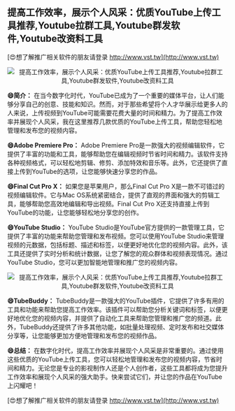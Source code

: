 ## **提高工作效率，展示个人风采：优质YouTube上传工具推荐,Youtube拉群工具,Youtube群发软件,Youtube改资料工具**

[😍想了解推广相关软件的朋友请登录 http://www.vst.tw](http://www.vst.tw)

 <center><img src="https://vst.tw/MP4/tuiguang/png/2.png" alt="提高工作效率，展示个人风采：优质YouTube上传工具推荐,Youtube拉群工具,Youtube群发软件,Youtube改资料工具"></center>

**😄简介：**
在当今数字化时代，YouTube已成为了一个重要的媒体平台，让人们能够分享自己的创意、技能和知识。然而，对于那些希望将个人才华展示给更多人的人来说，上传视频到YouTube可能需要花费大量的时间和精力。为了提高工作效率并展现个人风采，我在这里推荐几款优质的YouTube上传工具，帮助您轻松地管理和发布您的视频内容。

**😄Adobe Premiere Pro：**
Adobe Premiere Pro是一款强大的视频编辑软件，它提供了丰富的功能和工具，能够帮助您在编辑视频时节省时间和精力。该软件支持各种视频格式，可以轻松地剪辑、修剪、添加特效和音乐等。此外，它还提供了直接上传到YouTube的选项，让您能够快速分享您的作品。

**😄Final Cut Pro X：**
如果您是苹果用户，那么Final Cut Pro X是一款不可错过的视频编辑软件。它与Mac OS系统紧密结合，提供了直观的界面和强大的剪辑工具，能够帮助您高效地编辑和导出视频。Final Cut Pro X还支持直接上传到YouTube的功能，让您能够轻松地分享您的创作。

**😄YouTube Studio：**
YouTube Studio是YouTube官方提供的一款管理工具，它提供了丰富的功能来帮助您管理和发布视频。您可以使用YouTube Studio来管理视频的元数据，包括标题、描述和标签，以便更好地优化您的视频内容。此外，该工具还提供了实时分析和统计数据，让您了解您的观众群体和视频表现情况。通过YouTube Studio，您可以更加智能地管理和推广您的视频内容。

 <center><img src="https://vst.tw/MP4/tuiguang/png/8.png" alt="提高工作效率，展示个人风采：优质YouTube上传工具推荐,Youtube拉群工具,Youtube群发软件,Youtube改资料工具"></center>

**😄TubeBuddy：**
TubeBuddy是一款强大的YouTube插件，它提供了许多有用的工具和功能来帮助您提高工作效率。该插件可以帮助您分析关键词和标签，以便更好地优化您的视频内容，并提供了自动化工具来帮助您管理和推广您的频道。此外，TubeBuddy还提供了许多其他功能，如批量处理视频、定时发布和社交媒体分享等，让您能够更加方便地管理和发布您的视频作品。

**😄总结：**
在数字化时代，提高工作效率并展现个人风采是非常重要的。通过使用这些优质的YouTube上传工具，您可以轻松地管理和发布您的视频内容，节省时间和精力。无论您是专业的影视制作人还是个人创作者，这些工具都将成为您提升工作效率和展现个人风采的强大助手。快来尝试它们，并让您的作品在YouTube上闪耀吧！

[😍想了解推广相关软件的朋友请登录 http://www.vst.tw](http://www.vst.tw)



